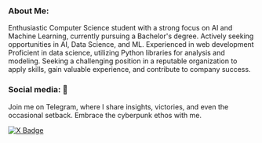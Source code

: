### About Me:  
Enthusiastic Computer Science student with a strong focus on AI and Machine Learning, currently pursuing a Bachelor's degree.
Actively seeking opportunities in AI, Data Science, and ML. Experienced in web development Proficient in data science, utilizing Python libraries for analysis and modeling. Seeking a challenging position in a reputable organization to apply skills, gain valuable experience, and contribute to company success.

### Social media: 📡    
Join me on Telegram, where I share insights, victories, and even the occasional setback. Embrace the cyberpunk ethos with me. 

[![X Badge](https://img.shields.io/twitter/follow/:Kartikkbishnoi)]([https://t.me/from_the_teapot_to_the_investor](https://x.com/Kartikkbishnoi))
